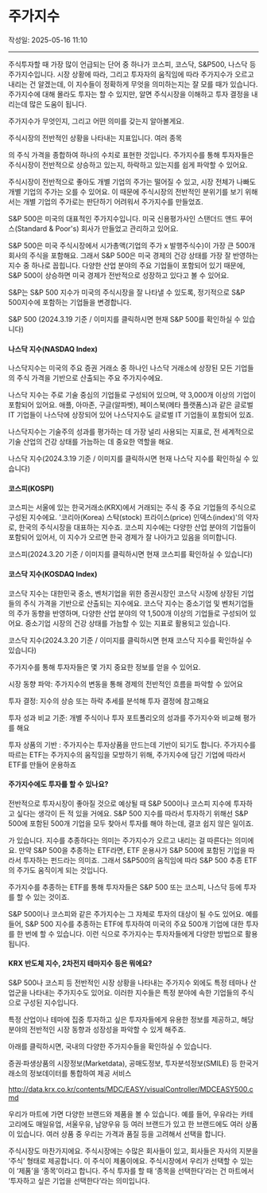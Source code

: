 # 주가지수

작성일: 2025-05-16 11:10

---

주식투자할 때 가장 많이 언급되는 단어 중 하나가 코스피, 코스닥, S&P500, 나스닥 등 주가지수입니다. 시장 상황에 따라, 그리고 투자자의 움직임에 따라 주가지수가 오르고 내리는 건 알겠는데, 이 지수들이 정확하게 무엇을 의미하는지는 잘 모를 때가 있습니다. 주가지수에 대해 몰라도 투자는 할 수 있지만, 알면 주식시장을 이해하고 투자 결정을 내리는데 많은 도움이 됩니다.

주가지수가 무엇인지, 그리고 어떤 의미를 갖는지 알아볼게요.

주식시장의 전반적인 상황을 나타내는 지표입니다. 여러 종목

의 주식 가격을 종합하여 하나의 수치로 표현한 것입니다. 주가지수를 통해 투자자들은 주식시장이 전반적으로 상승하고 있는지, 하락하고 있는지를 쉽게 파악할 수 있어요.

주식시장이 전반적으로 좋아도 개별 기업의 주가는 떨어질 수 있고, 시장 전체가 나빠도 개별 기업의 주가는 오를 수 있어요. 이 때문에 주식시장의 전반적인 분위기를 보기 위해서는 개별 기업의 주가로는 판단하기 어려워서 주가지수를 만들었죠.

S&P 500은 미국의 대표적인 주가지수입니다. 미국 신용평가사인 스탠더드 앤드 푸어스(Standard & Poor's) 회사가 만들었고 관리하고 있어요.

S&P 500은 미국 주식시장에서 시가총액(기업의 주가 x 발행주식수)이 가장 큰 500개 회사의 주식을 포함해요. 그래서 S&P 500은 미국 경제의 건강 상태를 가장 잘 반영하는 지수 중 하나로 꼽힙니다. 다양한 산업 분야의 주요 기업들이 포함되어 있기 때문에, S&P 500이 상승하면 미국 경제가 전반적으로 성장하고 있다고 볼 수 있어요.

S&P는 S&P 500 지수가 미국의 주식시장을 잘 나타낼 수 있도록, 정기적으로 S&P 500지수에 포함하는 기업들을 변경합니다.

S&P 500 (2024.3.19 기준 / 이미지를 클릭하시면 현재 S&P 500를 확인하실 수 있습니다)

#### 나스닥 지수(NASDAQ Index)

나스닥지수는 미국의 주요 증권 거래소 중 하나인 나스닥 거래소에 상장된 모든 기업들의 주식 가격을 기반으로 산출되는 주요 주가지수에요.

나스닥 지수는 주로 기술 중심의 기업들로 구성되어 있으며, 약 3,000개 이상의 기업이 포함되어 있어요. 애플, 아마존, 구글(알파벳), 페이스북(메타 플랫폼스)과 같은 글로벌 IT 기업들이 나스닥에 상장되어 있어 나스닥지수도 글로벌 IT 기업들이 포함되어 있죠.

나스닥지수는 기술주의 성과를 평가하는 데 가장 널리 사용되는 지표로, 전 세계적으로 기술 산업의 건강 상태를 가늠하는 데 중요한 역할을 해요.

나스닥 지수(2024.3.19 기준 / 이미지를 클릭하시면 현재 나스닥 지수를 확인하실 수 있습니다)

#### 코스피(KOSPI)

코스피는 서울에 있는 한국거래소(KRX)에서 거래되는 주식 중 주요 기업들의 주식으로 구성된 지수에요. '코리아(Korea) 스탁(stock) 프라이스(price) 인덱스(index)'의 약자로, 한국의 주식시장을 대표하는 지수죠. 코스피 지수에는 다양한 산업 분야의 기업들이 포함되어 있어서, 이 지수가 오르면 한국 경제가 잘 나아가고 있음을 의미합니다.

코스피(2024.3.20 기준 / 이미지를 클릭하시면 현재 코스피를 확인하실 수 있습니다)

#### 코스닥 지수(KOSDAQ Index)

코스닥 지수는 대한민국 중소, 벤처기업을 위한 증권시장인 코스닥 시장에 상장된 기업들의 주식 가격을 기반으로 산출되는 지수에요. 코스닥 지수는 중소기업 및 벤처기업들의 주가 동향을 반영하며, 다양한 산업 분야의 약 1,500개 이상의 기업들로 구성되어 있어요. 중소기업 시장의 건강 상태를 가늠할 수 있는 지표로 활용되고 있습니다.

코스닥 지수(2024.3.20 기준 / 이미지를 클릭하시면 현재 코스닥 지수를 확인하실 수 있습니다)

주가지수를 통해 투자자들은 몇 가지 중요한 정보를 얻을 수 있어요.

시장 동향 파악: 주가지수의 변동을 통해 경제의 전반적인 흐름을 파악할 수 있어요

투자 결정: 지수의 상승 또는 하락 추세를 분석해 투자 결정에 참고해요

투자 성과 비교 기준: 개별 주식이나 투자 포트폴리오의 성과를 주가지수와 비교해 평가를 해요

투자 상품의 기반 : 주가지수는 투자상품을 만드는데 기반이 되기도 합니다. 주가지수를 따르는 ETF는 주가지수의 움직임을 모방하기 위해, 주가지수에 담긴 기업에 따라서 ETF를 만들어 운용하죠

#### 주가지수에도 투자를 할 수 있나요?

전반적으로 투자시장이 좋아질 것으로 예상될 때 S&P 500이나 코스피 지수에 투자하고 싶다는 생각이 든 적 있을 거에요. S&P 500 지수를 따라서 투자하기 위해선 S&P 500에 포함된 500개 기업을 모두 찾아서 투자를 해야 하는데, 결코 쉽지 않은 일이죠.

가 있습니다. 지수를 추종하다는 의미는 주가지수가 오르고 내리는 걸 따른다는 의미에요. 만약 S&P 500을 추종하는 ETF라면, ETF 운용사가 S&P 500에 포함된 기업을 따라서 투자하는 펀드라는 의미죠. 그래서 S&P500의 움직임에 따라 S&P 500 추종 ETF의 주가도 움직이게 되는 것입니다.

주가지수를 추종하는 ETF를 통해 투자자들은 S&P 500 또는 코스피, 나스닥 등에 투자를 할 수 있는 것이죠.

S&P 500이나 코스피와 같은 주가지수는 그 자체로 투자의 대상이 될 수도 있어요. 예를 들어, S&P 500 지수를 추종하는 ETF에 투자하여 미국의 주요 500개 기업에 대한 투자를 한 번에 할 수 있습니다. 이런 식으로 주가지수는 투자자들에게 다양한 방법으로 활용됩니다.

#### KRX 반도체 지수, 2차전지 테마지수 등은 뭐에요?

S&P 500나 코스피 등 전반적인 시장 상황을 나타내는 주가지수 외에도 특정 테마나 산업군을 나타내는 주가지수도 있어요. 이러한 지수들은 특정 분야에 속한 기업들의 주식으로 구성된 지수입니다.

특정 산업이나 테마에 집중 투자하고 싶은 투자자들에게 유용한 정보를 제공하고, 해당 분야의 전반적인 시장 동향과 성장성을 파악할 수 있게 해주죠.

아래를 클릭하시면, 국내의 다양한 주가지수들을 확인하실 수 있습니다.

증권·파생상품의 시장정보(Marketdata), 공매도정보, 투자분석정보(SMILE) 등 한국거래소의 정보데이터를 통합하여 제공 서비스

http://data.krx.co.kr/contents/MDC/EASY/visualController/MDCEASY500.cmd

우리가 마트에 가면 다양한 브랜드와 제품을 볼 수 있습니다. 예를 들어, 우유라는 카테고리에도 매일유업, 서울우유, 남양우유 등 여러 브랜드가 있고 한 브랜드에도 여러 상품이 있습니다. 여러 상품 중 우리는 가격과 품질 등을 고려해서 선택을 합니다.

주식시장도 마찬가지에요. 주식시장에는 수많은 회사들이 있고, 회사들은 자사의 지분을 ‘주식’ 형태로 제공합니다. 이 주식이 제품이에요. 주식시장에서 우리가 선택할 수 있는 이 ‘제품’을 ‘종목’이라고 합니다. 주식 투자를 할 때 ‘종목을 선택한다’라는 건 마트에서 ‘투자하고 싶은 기업을 선택한다’라는 의미입니다.